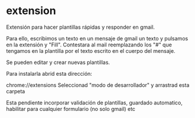 # extension

Extensión para hacer plantillas rápidas y responder en gmail.

Para ello, escribimos un texto en un mensaje de gmail un texto y pulsamos en la extensión y "Fill". 
Contestara al mail reemplazando los "#" que tengamos en la plantilla por el texto escrito en el cuerpo del mensaje.


Se pueden editar y crear nuevas plantillas. 

Para instalarla abrid esta dirección:

 chrome://extensions
 Seleccionad  "modo de desarrollador"  y arrastrad esta carpeta

Esta pendiente incorporar validación de plantillas, guardado automatico, habilitar para cualquier formulario (no solo gmail) etc
